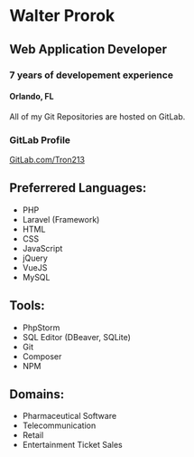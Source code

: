 # Walter Prorok
## Web Application Developer
### 7 years of developement experience
#### Orlando, FL

All of my Git Repositories are hosted on GitLab.
### GitLab Profile
[GitLab.com/Tron213](https://gitlab.com/Tron213)

## Preferrered Languages:
* PHP
* Laravel (Framework)
* HTML
* CSS
* JavaScript
* jQuery
* VueJS
* MySQL

## Tools:
* PhpStorm
* SQL Editor (DBeaver, SQLite)
* Git
* Composer
* NPM

## Domains:
* Pharmaceutical Software
* Telecommunication
* Retail
* Entertainment Ticket Sales

